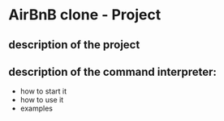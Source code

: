 # AirBnB clone - Project

## description of the project

## description of the command interpreter:
+ how to start it
+ how to use it
+ examples
